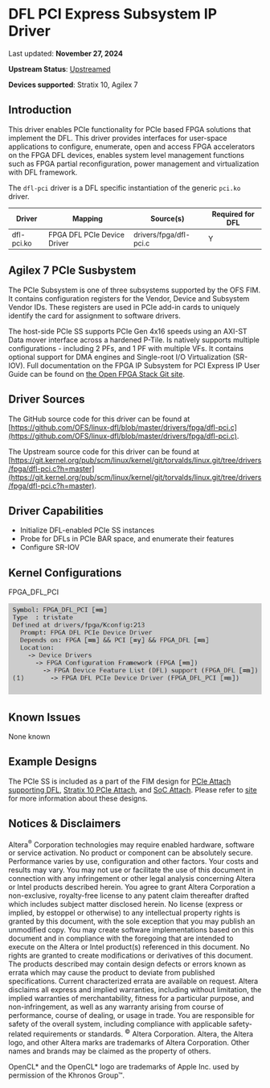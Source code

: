 # **DFL PCI Express Subsystem IP Driver**

Last updated: **November 27, 2024** 

**Upstream Status**: [Upstreamed](https://git.kernel.org/pub/scm/linux/kernel/git/torvalds/linux.git/tree/drivers/fpga/dfl-pci.c?h=master)

**Devices supported**: Stratix 10, Agilex 7

## **Introduction**

This driver enables PCIe functionality for PCIe based FPGA solutions that implement the DFL. This driver provides interfaces for user-space applications to configure, enumerate, open and access FPGA accelerators on the FPGA DFL devices, enables system level management functions such as FPGA partial reconfiguration, power management and virtualization with DFL framework.

The `dfl-pci` driver is a DFL specific instantiation of the generic `pci.ko` driver.

|Driver|Mapping|Source(s)|Required for DFL|
|---|---|---|---|
|dfl-pci.ko|FPGA DFL PCIe Device Driver|drivers/fpga/dfl-pci.c|Y|

## **Agilex 7 PCIe Susbystem**

The PCIe Subsystem is one of three subsystems supported by the OFS FIM. It contains configuration registers for the Vendor, Device and Subsystem Vendor IDs. These registers are used in PCIe add-in cards to uniquely identify the card for assignment to software drivers.

The host-side PCIe SS supports PCIe Gen 4x16 speeds using an AXI-ST Data mover interface across a hardened P-Tile. Is natively supports multiple configurations - including 2 PFs, and 1 PF with multiple VFs. It contains optional support for DMA engines and Single-root I/O Virtualization (SR-IOV). Full documentation on the FPGA IP Subsystem for PCI Express IP User Guide can be found on [the Open FPGA Stack Git site](https://ofs.github.io/ofs-2023.3-2/hw/common/user_guides/ug_qs_pcie_ss.pdf).

## **Driver Sources**

The GitHub source code for this driver can be found at [https://github.com/OFS/linux-dfl/blob/master/drivers/fpga/dfl-pci.c](https://github.com/OFS/linux-dfl/blob/master/drivers/fpga/dfl-pci.c).

The Upstream source code for this driver can be found at [https://git.kernel.org/pub/scm/linux/kernel/git/torvalds/linux.git/tree/drivers/fpga/dfl-pci.c?h=master](https://git.kernel.org/pub/scm/linux/kernel/git/torvalds/linux.git/tree/drivers/fpga/dfl-pci.c?h=master).

## **Driver Capabilities**

* Initialize DFL-enabled PCIe SS instances
* Probe for DFLs in PCIe BAR space, and enumerate their features
* Configure SR-IOV

## **Kernel Configurations**
 
FPGA_DFL_PCI

![](./images/dfl_pci_menuconfig.PNG)

## **Known Issues**

None known

## **Example Designs**

The PCIe SS is included as a part of the FIM design for [PCIe Attach supporting DFL](https://github.com/OFS/ofs-agx7-pcie-attach), [Stratix 10 PCIe Attach](https://github.com/OFS/ofs-d5005.git), and [SoC Attach](https://github.com/OFS/ofs-f2000x-pl). Please refer to [site](https://ofs.github.io/) for more information about these designs.

## Notices & Disclaimers

Altera<sup>&reg;</sup> Corporation technologies may require enabled hardware, software or service activation.
No product or component can be absolutely secure. 
Performance varies by use, configuration and other factors.
Your costs and results may vary. 
You may not use or facilitate the use of this document in connection with any infringement or other legal analysis concerning Altera or Intel products described herein. You agree to grant Altera Corporation a non-exclusive, royalty-free license to any patent claim thereafter drafted which includes subject matter disclosed herein.
No license (express or implied, by estoppel or otherwise) to any intellectual property rights is granted by this document, with the sole exception that you may publish an unmodified copy. You may create software implementations based on this document and in compliance with the foregoing that are intended to execute on the Altera or Intel product(s) referenced in this document. No rights are granted to create modifications or derivatives of this document.
The products described may contain design defects or errors known as errata which may cause the product to deviate from published specifications.  Current characterized errata are available on request.
Altera disclaims all express and implied warranties, including without limitation, the implied warranties of merchantability, fitness for a particular purpose, and non-infringement, as well as any warranty arising from course of performance, course of dealing, or usage in trade.
You are responsible for safety of the overall system, including compliance with applicable safety-related requirements or standards. 
<sup>&copy;</sup> Altera Corporation.  Altera, the Altera logo, and other Altera marks are trademarks of Altera Corporation.  Other names and brands may be claimed as the property of others. 

OpenCL* and the OpenCL* logo are trademarks of Apple Inc. used by permission of the Khronos Group™. 